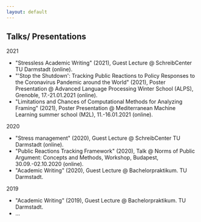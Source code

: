 ```yaml
---
layout: default
---
```


## Talks/ Presentations

2021
* "Stressless Academic Writing" (2021), Guest Lecture @ SchreibCenter TU Darmstadt (online).
* "'Stop the Shutdown': Tracking Public Reactions to Policy Responses to the Coronavirus Pandemic around the World" (2021), Poster Presentation @ Advanced Language Processing Winter School (ALPS), Grenoble, 17.-21.01.2021 (online).
* "Limitations and Chances of Computational Methods for Analyzing Framing" (2021), Poster Presentation @ Mediterranean Machine Learning  summer school (M2L), 11.-16.01.2021 (online).

2020
* "Stress management" (2020), Guest Lecture @ SchreibCenter TU Darmstadt (online).
* "Public Reactions Tracking Framework" (2020), Talk @ Norms of Public Argument: Concepts and Methods, Workshop, Budapest, 30.09.-02.10.2020 (online).
* "Academic Writing" (2020), Guest Lecture @ Bachelorpraktikum. TU Darmstadt.

2019
* "Academic Writing" (2019), Guest Lecture @ Bachelorpraktikum. TU Darmstadt.
* ...
